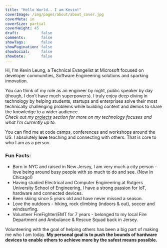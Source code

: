 ```yaml
---
title: "Hello World.. I am Kevin!"
coverImage: /img/pages/about/about_cover.jpg
coverMeta: in
coverSize: partial
coverHeight: 45
draft:          false
comments:       false
showTags:       false
showPagination: false
showSocial:     false
showDate:       false
---
```


Hi, I'm Kevin Leung, a Technical Evangelist at Microsoft focused on developer communities, Software Engineering solutions and sparking innovation.

You can think of my role as an engineer by night, public speaker by day (though, I don't have much superpowers). I truly enjoy deep diving in technology by helping students, startups and enterprises solve their most technically challenging problems while building content and demos to share the knowledge to a wider audience.  
_Check out my [projects](/page/projects) section for more on my technology focuses and what I'm currently up to._

You can find me at code camps, conferences and workshops around the US. I absolutely **love** teaching and connecting with others. That is core to who I am as a person.

### Fun Facts:
- Born in NYC and raised in New Jersey, I am very much a city person - love being around busy people with so much to do and see. (Now In Chicago!)
- Having studied Electrical and Computer Engineering at Rutgers University School of Engineering, I have a strong passion for IoT, hardware and connected devices.
- Been skiing since 5 years old and have never missed a season.
- Love the outdoors - hiking, rock climbing (indoors & out), soccer and windsurfing.
- Volunteer FireFighter/EMT for 7 years - belonged to my local Fire Department and Ambulance & Rescue Squad back in Jersey.

Volunteering with the goal of helping others has been a big part of making me who I am today.
**My personal goal is to push the bounds of hardware devices to enable others to achieve more by the safest means possible.**
